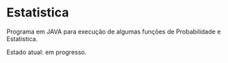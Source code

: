 # Estatistica
Programa em JAVA para execução de algumas funções de Probabilidade e Estatistica.

Estado atual: em progresso.
